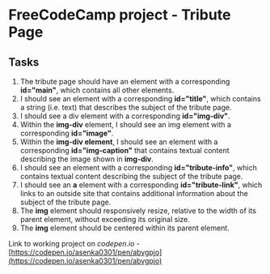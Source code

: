 # FreeCodeCamp project - Tribute Page
## Tasks
1. The tribute page should have an element with a corresponding **id="main"**, which contains all other elements.
2. I should see an element with a corresponding **id="title"**, which contains a string (i.e. text) that describes the subject of the tribute page.
3. I should see a div element with a corresponding **id="img-div"**.
4. Within the **img-div** element, I should see an img element with a corresponding **id="image"**.
5. Within the **img-div element**, I should see an element with a corresponding **id="img-caption"** that contains textual content describing the image shown in **img-div**.
6. I should see an element with a corresponding **id="tribute-info"**, which contains textual content describing the subject of the tribute page.
7. I should see an **a** element with a corresponding **id="tribute-link"**, which links to an outside site that contains additional information about the subject of the tribute page.
8. The **img** element should responsively resize, relative to the width of its parent element, without exceeding its original size.
9. The **img** element should be centered within its parent element.

Link to working project on _codepen.io_ - [https://codepen.io/asenka0301/pen/abvgpjo](https://codepen.io/asenka0301/pen/abvgpjo)

